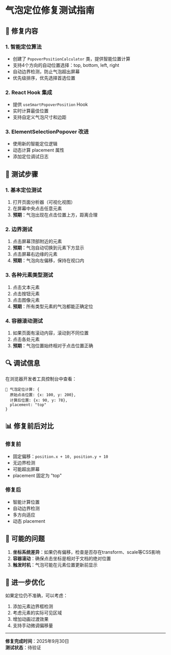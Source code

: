 # 气泡定位修复测试指南

## 🎯 修复内容

### 1. 智能定位算法
- 创建了 `PopoverPositionCalculator` 类，提供智能位置计算
- 支持4个方向的自动位置选择：top, bottom, left, right
- 自动边界检测，防止气泡超出屏幕
- 优先级排序，优先选择首选位置

### 2. React Hook 集成
- 提供 `useSmartPopoverPosition` Hook
- 实时计算最佳位置
- 支持自定义气泡尺寸和边距

### 3. ElementSelectionPopover 改进
- 使用新的智能定位逻辑
- 动态计算 placement 属性
- 添加定位调试日志

## 🧪 测试步骤

### 1. 基本定位测试
1. 打开页面分析器（可视化视图）
2. 在屏幕中央点击任意元素
3. **预期**：气泡出现在点击位置上方，距离合理

### 2. 边界测试
1. 点击屏幕顶部附近的元素
2. **预期**：气泡自动切换到元素下方显示
3. 点击屏幕右边缘的元素
4. **预期**：气泡向左偏移，保持在视口内

### 3. 各种元素类型测试
1. 点击文本元素
2. 点击按钮元素
3. 点击图像元素
4. **预期**：所有类型元素的气泡都能正确定位

### 4. 容器滚动测试
1. 如果页面有滚动内容，滚动到不同位置
2. 点击各处元素
3. **预期**：气泡位置始终相对于点击位置正确

## 🔍 调试信息

在浏览器开发者工具控制台中查看：
```
🎯 气泡定位计算: {
  原始点击位置: {x: 100, y: 200},
  计算后位置: {x: 90, y: 78},
  placement: "top"
}
```

## 📊 修复前后对比

### 修复前
- 固定偏移：`position.x + 10, position.y + 10`
- 无边界检测
- 可能超出屏幕
- placement 固定为 "top"

### 修复后
- 智能计算位置
- 自动边界检测
- 多方向适应
- 动态 placement

## 🚨 可能的问题

1. **坐标系统差异**：如果仍有偏移，检查是否存在transform、scale等CSS影响
2. **容器滚动**：确保点击坐标是相对于文档的绝对位置
3. **触发时机**：气泡可能在元素位置更新前显示

## 🔧 进一步优化

如果定位仍不准确，可以考虑：
1. 添加元素边界框检测
2. 考虑元素的实际可见区域
3. 增加动画过渡效果
4. 支持手动微调偏移量

---

**修复完成时间**：2025年9月30日  
**测试状态**：待验证